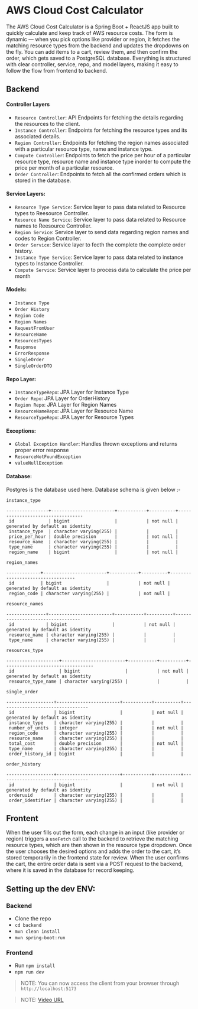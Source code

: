 # AWS Cloud Cost Calculator

The AWS Cloud Cost Calculator is a Spring Boot + ReactJS app built to quickly calculate and keep track of AWS resource costs. The form is dynamic — when you pick options like provider or region, it fetches the matching resource types from the backend and updates the dropdowns on the fly. You can add items to a cart, review them, and then confirm the order, which gets saved to a PostgreSQL database. Everything is structured with clear controller, service, repo, and model layers, making it easy to follow the flow from frontend to backend.

## Backend

#### Controller Layers
- `Resource Controller`: API Endpoints for fetching the details regarding the resources to the client.
- `Instance Controller`: Endpoints for fetching the resource types and its associated details.
- `Region Controller`: Endpoints for fetching the region names associated with a particular resource type, name and instance type. 
- `Compute Controller`: Endpoints to fetch the price per hour of a particular resource type, resource name and instance type inorder to compute the price per month of a particular resource.
- `Order Controller`: Endpoints to fetch all the confirmed orders which is stored in the database.

#### Service Layers: 
- `Resource Type Service`:  Service layer to pass data related to Resource types to Reesource Controller.
- `Resource Name Service`:  Service layer to pass data related to Resource names to Reesource Controller.
- `Region Service`:  Service layer to send data regarding region names and codes to Region Controller.
- `Order Service`:  Service layer to fecth the complete the complete order history.
- `Instance Type Service`:  Service layer to pass data related to instance types to Instance Controller. 
- `Compute Service`:  Service layer to process data to calculate the price per month  

#### Models: 
- `Instance Type`
- `Order History`
- `Region Code`
- `Region Names`
- `RequestFromUser`
- `ResourceName`
- `ResourcesTypes`
- `Response`
- `ErrorResponse`
- `SingleOrder`
- `SingleOrderDTO`

#### Repo Layer:
- `InstanceTypeRepo`: JPA Layer for Instance Type
- `Order Repo`: JPA Layer for OrderHistory
- `Region Repo`: JPA Layer for Region Names
- `ResourceNameRepo`: JPA Layer for Resource Name
- `ResourceTypeRepo`: JPA Layer for Resource Types

#### Exceptions: 
- `Global Exception Handler`: Handles thrown exceptions and returns proper error response  
- `ResourceNotFoundException`
- `valueNullException`

#### Database: 
Postgres is the database used here.
Database schema is given below :-

`instance_type`
```
----------------+------------------------+-----------+----------+----------------------------------
 id             | bigint                 |           | not null | generated by default as identity
 instance_type  | character varying(255) |           |          |
 price_per_hour | double precision       |           | not null |
 resource_name  | character varying(255) |           |          |
 type_name      | character varying(255) |           |          |
 region_name    | bigint                 |           | not null |

```

`region_names`
```
-------------+------------------------+-----------+----------+----------------------------------
 id          | bigint                 |           | not null | generated by default as identity
 region_code | character varying(255) |           | not null |

```

`resource_names`
```
---------------+------------------------+-----------+----------+----------------------------------
 id            | bigint                 |           | not null | generated by default as identity
 resource_name | character varying(255) |           |          |
 type_name     | character varying(255) |           |          |
```

`resources_type`
```
--------------------+------------------------+-----------+----------+----------------------------------
 id                 | bigint                 |           | not null | generated by default as identity
 resource_type_name | character varying(255) |           |          |

```

`single_order`
```
------------------+------------------------+-----------+----------+----------------------------------
 id               | bigint                 |           | not null | generated by default as identity
 instance_type    | character varying(255) |           |          |
 number_of_units  | integer                |           | not null |
 region_code      | character varying(255) |           |          |
 resource_name    | character varying(255) |           |          |
 total_cost       | double precision       |           | not null |
 type_name        | character varying(255) |           |          |
 order_history_id | bigint                 |           |          |

```

`order_history`
```
------------------+------------------------+-----------+----------+----------------------------------
 id               | bigint                 |           | not null | generated by default as identity
 orderuuid        | character varying(255) |           |          |
 order_identifier | character varying(255) |           |          |
```


## Frontent

When the user fills out the form, each change in an input (like provider or region) triggers a `useFetch` call to the backend to retrieve the matching resource types, which are then shown in the resource type dropdown. Once the user chooses the desired options and adds the order to the cart, it’s stored temporarily in the frontend state for review. When the user confirms the cart, the entire order data is sent via a POST request to the backend, where it is saved in the database for record keeping.


## Setting up the dev ENV: 

### Backend
- Clone the repo
- ```cd backend```
- ```mvn clean install```
- ```mvn spring-boot:run```

### Frontend

- Run ```npm install```
- ```npm run dev```

> NOTE: You can now access the client from your browser through `http://localhost:5173`

> NOTE: [Video URL](https://drive.google.com/file/d/1fdIQwERCCwkS_1E8qklEcA99cwwmWPla/view?usp=drive_link)
